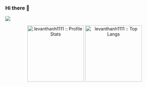 ### Hi there 👋
[![](https://visitcount.itsvg.in/api?id=levanthanh1111&label=Viewers&color=8&icon=0&pretty=true)](https://visitcount.itsvg.in)


<p align="center">
	<a align="center"><img src="https://github-readme-stats.vercel.app/api?username=levanthanh1111&show_icons=true&theme=tokyonight" height="180px" alt="levanthanh1111 :: Profile Stats" /></a>
	<a align="center"><img src="https://github-readme-stats.vercel.app/api/top-langs/?username=levanthanh1111&langs_count=10&theme=tokyonight&layout=compact" height="180px" alt="levanthanh1111 :: Top Langs" /></a>
</p>
<!--
**levanthanh1111/levanthanh1111** is a ✨ _special_ ✨ repository because its `README.md` (this file) appears on your GitHub profile.

Here are some ideas to get you started:

- 🔭 I’m currently working on ...
- 🌱 I’m currently learning ...
- 👯 I’m looking to collaborate on ...
- 🤔 I’m looking for help with ...
- 💬 Ask me about ...
- 📫 How to reach me: ...
- 😄 Pronouns: ...
- ⚡ Fun fact: ...
-->
